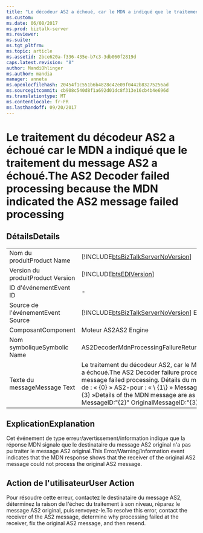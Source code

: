 ```yaml
---
title: "Le décodeur AS2 a échoué, car le MDN a indiqué que le traitement des messages a échoué AS2 de traitement | Documents Microsoft"
ms.custom: 
ms.date: 06/08/2017
ms.prod: biztalk-server
ms.reviewer: 
ms.suite: 
ms.tgt_pltfrm: 
ms.topic: article
ms.assetid: 2bce620a-f336-435e-b7c3-3db060f2819d
caps.latest.revision: "8"
author: MandiOhlinger
ms.author: mandia
manager: anneta
ms.openlocfilehash: 20454f1c551b6b4828c42e09f0442b83275256ad
ms.sourcegitcommit: cb908c540d8f1a692d01dc8f313e16cb4b4e696d
ms.translationtype: MT
ms.contentlocale: fr-FR
ms.lasthandoff: 09/20/2017
---
```

# <a name="the-as2-decoder-failed-processing-because-the-mdn-indicated-the-as2-message-failed-processing"></a><span data-ttu-id="178e3-102">Le traitement du décodeur AS2 a échoué car le MDN a indiqué que le traitement du message AS2 a échoué.</span><span class="sxs-lookup"><span data-stu-id="178e3-102">The AS2 Decoder failed processing because the MDN indicated the AS2 message failed processing</span></span>
## <a name="details"></a><span data-ttu-id="178e3-103">Détails</span><span class="sxs-lookup"><span data-stu-id="178e3-103">Details</span></span>  
  
|||  
|-|-|  
|<span data-ttu-id="178e3-104">Nom du produit</span><span class="sxs-lookup"><span data-stu-id="178e3-104">Product Name</span></span>|[!INCLUDE[btsBizTalkServerNoVersion](../includes/btsbiztalkservernoversion-md.md)]|  
|<span data-ttu-id="178e3-105">Version du produit</span><span class="sxs-lookup"><span data-stu-id="178e3-105">Product Version</span></span>|[!INCLUDE[btsEDIVersion](../includes/btsediversion-md.md)]|  
|<span data-ttu-id="178e3-106">ID d'événement</span><span class="sxs-lookup"><span data-stu-id="178e3-106">Event ID</span></span>|-|  
|<span data-ttu-id="178e3-107">Source de l'événement</span><span class="sxs-lookup"><span data-stu-id="178e3-107">Event Source</span></span>|[!INCLUDE[btsBizTalkServerNoVersion](../includes/btsbiztalkservernoversion-md.md)]<span data-ttu-id="178e3-108"> EDI</span><span class="sxs-lookup"><span data-stu-id="178e3-108"> EDI</span></span>|  
|<span data-ttu-id="178e3-109">Composant</span><span class="sxs-lookup"><span data-stu-id="178e3-109">Component</span></span>|<span data-ttu-id="178e3-110">Moteur AS2</span><span class="sxs-lookup"><span data-stu-id="178e3-110">AS2 Engine</span></span>|  
|<span data-ttu-id="178e3-111">Nom symbolique</span><span class="sxs-lookup"><span data-stu-id="178e3-111">Symbolic Name</span></span>|<span data-ttu-id="178e3-112">AS2DecoderMdnProcessingFailureReturned</span><span class="sxs-lookup"><span data-stu-id="178e3-112">AS2DecoderMdnProcessingFailureReturned</span></span>|  
|<span data-ttu-id="178e3-113">Texte du message</span><span class="sxs-lookup"><span data-stu-id="178e3-113">Message Text</span></span>|<span data-ttu-id="178e3-114">Le traitement du décodeur AS2, car le MDN a indiqué que le message AS2 le traitement a échoué.</span><span class="sxs-lookup"><span data-stu-id="178e3-114">The AS2 Decoder failure processing because the MDN indicated the AS2 message failed processing.</span></span>  <span data-ttu-id="178e3-115">Détails du message MDN sont les suivants : AS2-à partir de : « {0} » AS2-pour : « \ {1\\} » MessageID : « \ {2\} » OriginalMessageID : « \ {3\} »</span><span class="sxs-lookup"><span data-stu-id="178e3-115">Details of the MDN message are as follows:  AS2-From:"{0}" AS2-To:"{1}" MessageID:"{2}" OriginalMessageID:"{3}"</span></span>|  
  
## <a name="explanation"></a><span data-ttu-id="178e3-116">Explication</span><span class="sxs-lookup"><span data-stu-id="178e3-116">Explanation</span></span>  
 <span data-ttu-id="178e3-117">Cet événement de type erreur/avertissement/information indique que la réponse MDN signale que le destinataire du message AS2 original n'a pas pu traiter le message AS2 original.</span><span class="sxs-lookup"><span data-stu-id="178e3-117">This Error/Warning/Information event indicates that the MDN response shows that the receiver of the original AS2 message could not process the original AS2 message.</span></span>  
  
## <a name="user-action"></a><span data-ttu-id="178e3-118">Action de l'utilisateur</span><span class="sxs-lookup"><span data-stu-id="178e3-118">User Action</span></span>  
 <span data-ttu-id="178e3-119">Pour résoudre cette erreur, contactez le destinataire du message AS2, déterminez la raison de l'échec du traitement à son niveau, réparez le message AS2 original, puis renvoyez-le.</span><span class="sxs-lookup"><span data-stu-id="178e3-119">To resolve this error, contact the receiver of the AS2 message, determine why processing failed at the receiver, fix the original AS2 message, and then resend.</span></span>